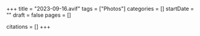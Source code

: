 +++
title = "2023-09-16.avif"
tags = ["Photos"]
categories = []
startDate = ""
draft = false
pages = []

citations = []
+++

